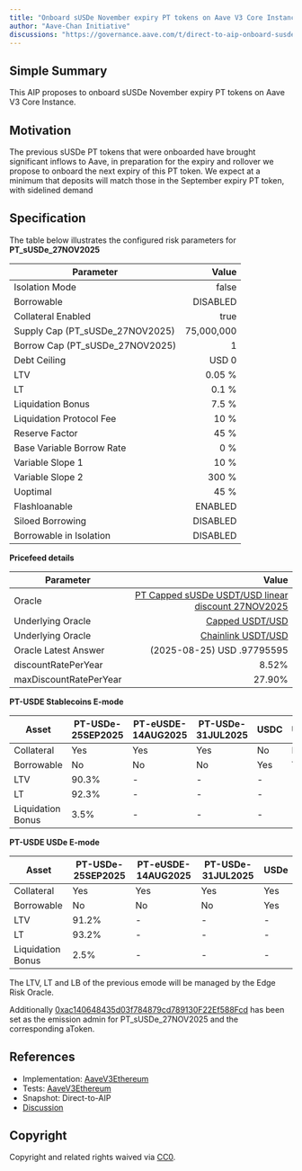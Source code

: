 ```yaml
---
title: "Onboard sUSDe November expiry PT tokens on Aave V3 Core Instance"
author: "Aave-Chan Initiative"
discussions: "https://governance.aave.com/t/direct-to-aip-onboard-susde-november-expiry-pt-tokens-on-aave-v3-core-instance/22894"
---
```


## Simple Summary

This AIP proposes to onboard sUSDe November expiry PT tokens on Aave V3 Core Instance.

## Motivation

The previous sUSDe PT tokens that were onboarded have brought significant inflows to Aave, in preparation for the expiry and rollover we propose to onboard the next expiry of this PT token. We expect at a minimum that deposits will match those in the September expiry PT token, with sidelined demand

## Specification

The table below illustrates the configured risk parameters for **PT_sUSDe_27NOV2025**

| Parameter                       |      Value |
| ------------------------------- | ---------: |
| Isolation Mode                  |      false |
| Borrowable                      |   DISABLED |
| Collateral Enabled              |       true |
| Supply Cap (PT_sUSDe_27NOV2025) | 75,000,000 |
| Borrow Cap (PT_sUSDe_27NOV2025) |          1 |
| Debt Ceiling                    |      USD 0 |
| LTV                             |     0.05 % |
| LT                              |      0.1 % |
| Liquidation Bonus               |      7.5 % |
| Liquidation Protocol Fee        |       10 % |
| Reserve Factor                  |       45 % |
| Base Variable Borrow Rate       |        0 % |
| Variable Slope 1                |       10 % |
| Variable Slope 2                |      300 % |
| Uoptimal                        |       45 % |
| Flashloanable                   |    ENABLED |
| Siloed Borrowing                |   DISABLED |
| Borrowable in Isolation         |   DISABLED |

**Pricefeed details**

| Parameter              |                                                                                                                         Value |
| ---------------------- | ----------------------------------------------------------------------------------------------------------------------------: |
| Oracle                 | [PT Capped sUSDe USDT/USD linear discount 27NOV2025](https://etherscan.io/address/0x8B8B73598a2c4b1de6d3b075618434CfC4826632) |
| Underlying Oracle      |                                    [Capped USDT/USD](https://etherscan.io/address/0x260326c220E469358846b187eE53328303Efe19C) |
| Underlying Oracle      |                                 [Chainlink USDT/USD](https://etherscan.io/address/0x3E7d1eAB13ad0104d2750B8863b489D65364e32D) |
| Oracle Latest Answer   |                                                                                                    (2025-08-25) USD .97795595 |
| discountRatePerYear    |                                                                                                                         8.52% |
| maxDiscountRatePerYear |                                                                                                                        27.90% |

**PT-USDE Stablecoins E-mode**

| **Asset**         | **PT-USDe-25SEP2025** | **PT-eUSDE-14AUG2025** | **PT-USDe-31JUL2025** | **USDC** | **USDT** | **USDS** | **USDe** |
| ----------------- | --------------------- | ---------------------- | --------------------- | -------- | -------- | -------- | -------- |
| Collateral        | Yes                   | Yes                    | Yes                   | No       | No       | No       | Yes      |
| Borrowable        | No                    | No                     | No                    | Yes      | Yes      | Yes      | Yes      |
| LTV               | 90.3%                 | -                      | -                     | -        | -        | -        | -        |
| LT                | 92.3%                 | -                      | -                     | -        | -        | -        | -        |
| Liquidation Bonus | 3.5%                  | -                      | -                     | -        | -        | -        | -        |

**PT-USDE USDe E-mode**

| **Asset**         | **PT-USDe-25SEP2025** | **PT-eUSDE-14AUG2025** | **PT-USDe-31JUL2025** | **USDe** |
| ----------------- | --------------------- | ---------------------- | --------------------- | -------- |
| Collateral        | Yes                   | Yes                    | Yes                   | Yes      |
| Borrowable        | No                    | No                     | No                    | Yes      |
| LTV               | 91.2%                 | -                      | -                     | -        |
| LT                | 93.2%                 | -                      | -                     | -        |
| Liquidation Bonus | 2.5%                  | -                      | -                     | -        |

The LTV, LT and LB of the previous emode will be managed by the Edge Risk Oracle.

Additionally [0xac140648435d03f784879cd789130F22Ef588Fcd](https://etherscan.io/address/0xac140648435d03f784879cd789130F22Ef588Fcd) has been set as the emission admin for PT_sUSDe_27NOV2025 and the corresponding aToken.

## References

- Implementation: [AaveV3Ethereum](https://github.com/bgd-labs/aave-proposals-v3/blob/main/src/20250825_AaveV3Ethereum_OnboardSUSDeNovemberExpiryPTTokensOnAaveV3CoreInstance/AaveV3Ethereum_OnboardSUSDeNovemberExpiryPTTokensOnAaveV3CoreInstance_20250825.sol)
- Tests: [AaveV3Ethereum](https://github.com/bgd-labs/aave-proposals-v3/blob/main/src/20250825_AaveV3Ethereum_OnboardSUSDeNovemberExpiryPTTokensOnAaveV3CoreInstance/AaveV3Ethereum_OnboardSUSDeNovemberExpiryPTTokensOnAaveV3CoreInstance_20250825.t.sol)
- Snapshot: Direct-to-AIP
- [Discussion](https://governance.aave.com/t/direct-to-aip-onboard-susde-november-expiry-pt-tokens-on-aave-v3-core-instance/22894)

## Copyright

Copyright and related rights waived via [CC0](https://creativecommons.org/publicdomain/zero/1.0/).
